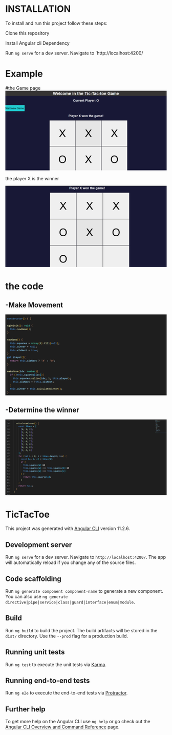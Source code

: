 <h1>INSTALLATION</h1>
To install and run this project follow these steps:

Clone this repository

Install Angular cli Dependency

Run `ng serve` for a dev server. Navigate to `http://localhost:4200/

<h1>Example</h1>
#the Game page 
<img src = "src/assets/page1.png">
<p> the player X is the winner </p>
<img src = "src/assets/page2.png">

<h1>the code </h1>

<h2>-Make Movement</h2>
<img src = "src/assets/cod2.png">

<h2>-Determine the winner</h2>
<img src = "src/assets/cod3.png">







# TicTacToe

This project was generated with [Angular CLI](https://github.com/angular/angular-cli) version 11.2.6.

## Development server

Run `ng serve` for a dev server. Navigate to `http://localhost:4200/`. The app will automatically reload if you change any of the source files.

## Code scaffolding

Run `ng generate component component-name` to generate a new component. You can also use `ng generate directive|pipe|service|class|guard|interface|enum|module`.

## Build

Run `ng build` to build the project. The build artifacts will be stored in the `dist/` directory. Use the `--prod` flag for a production build.

## Running unit tests

Run `ng test` to execute the unit tests via [Karma](https://karma-runner.github.io).

## Running end-to-end tests

Run `ng e2e` to execute the end-to-end tests via [Protractor](http://www.protractortest.org/).

## Further help

To get more help on the Angular CLI use `ng help` or go check out the [Angular CLI Overview and Command Reference](https://angular.io/cli) page.
